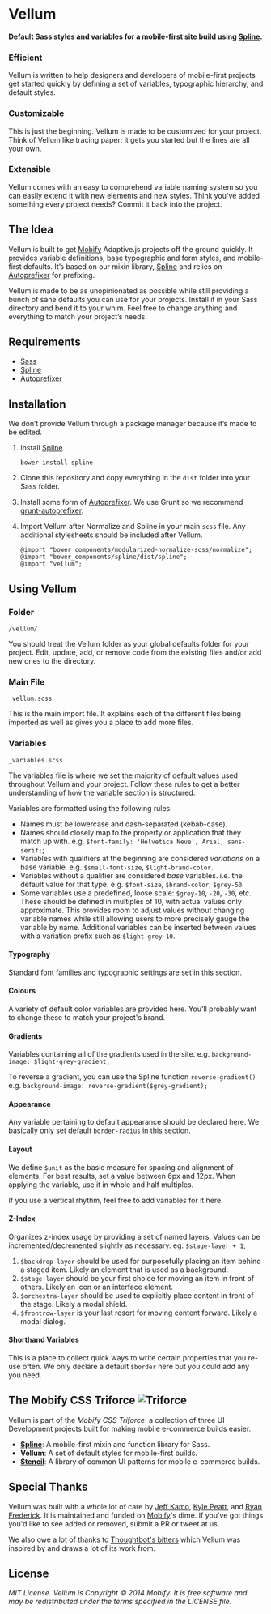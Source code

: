 # Vellum

**Default Sass styles and variables for a mobile-first site build using [Spline](http://github.com/mobify/spline).**

### Efficient

Vellum is written to help designers and developers of mobile-first projects get started quickly by defining a set of variables, typographic hierarchy, and default styles.

### Customizable

This is just the beginning. Vellum is made to be customized for your project. Think of Vellum like tracing paper: it gets you started but the lines are all your own.

### Extensible

Vellum comes with an easy to comprehend variable naming system so you can easily extend it with new elements and new styles. Think you've added something every project needs? Commit it back into the project.

## The Idea

Vellum is built to get [Mobify](http://www.mobify.com) Adaptive.js projects off the ground quickly. It provides variable definitions, base typographic and form styles, and mobile-first defaults. It’s based on our mixin library, [Spline](https://www.github.com/mobify/spline) and relies on [Autoprefixer](https://github.com/ai/autoprefixer) for prefixing.

Vellum is made to be as unopinionated as possible while still providing a bunch of sane defaults you can use for your projects. Install it in your Sass directory and bend it to your whim. Feel free to change anything and everything to match your project’s needs.

## Requirements

* [Sass](http://sass-lang.com/)
* [Spline](http://github.com/mobify/spline)
* [Autoprefixer](https://github.com/postcss/autoprefixer)

## Installation

We don’t provide Vellum through a package manager because it’s made to be edited.

1. Install [Spline](https://www.github.com/mobify/spline).

    ```bower install spline```
2. Clone this repository and copy everything in the `dist` folder into your Sass folder.
3. Install some form of [Autoprefixer](https://github.com/ai/autoprefixer). We use Grunt so we recommend [grunt-autoprefixer](https://github.com/nDmitry/grunt-autoprefixer).
4. Import Vellum after Normalize and Spline in your main `scss` file. Any additional stylesheets should be included after Vellum.

    ```
    @import "bower_components/modularized-normalize-scss/normalize";
    @import "bower_components/spline/dist/spline";
    @import "vellum";
    ```

## Using Vellum

### Folder
`/vellum/`

You should treat the Vellum folder as your global defaults folder for your project. Edit, update, add, or remove code from the existing files and/or add new ones to the directory.

### Main File
`_vellum.scss`

This is the main import file. It explains each of the different files being imported as well as gives you a place to add more files.

### Variables
`_variables.scss`

The variables file is where we set the majority of default values used throughout Vellum and your project. Follow these rules to get a better understanding of how the variable section is structured.

Variables are formatted using the following rules:
* Names must be lowercase and dash-separated (kebab-case).
* Names should closely map to the property or application that they match up with. e.g. `$font-family: 'Helvetica Neue', Arial, sans-serif;`;
* Variables with qualifiers at the beginning are considered _variations_ on a base variable. e.g. `$small-font-size`, `$light-brand-color`.
* Variables without a qualifier are considered _base_ variables. i.e. the default value for that type. e.g. `$font-size`, `$brand-color`, `$grey-50`.
* Some variables use a predefined, loose scale: `$grey-10`, `-20`, `-30`, etc. These should be defined in multiples of 10, with actual values only approximate. This provides room to adjust values without changing variable names while still allowing users to more precisely gauge the variable by name. Additional variables can be inserted between values with a variation prefix such as `$light-grey-10`.

#### Typography
Standard font families and typographic settings are set in this section.

#### Colours
A variety of default color variables are provided here. You'll probably want to change these to match your project's brand.

#### Gradients
Variables containing all of the gradients used in the site.
e.g. `background-image: $light-grey-gradient;`

To reverse a gradient, you can use the Spline function `reverse-gradient()`
e.g. `background-image: reverse-gradient($grey-gradient);`

#### Appearance
Any variable pertaining to default appearance should be declared here. We basically only set default `border-radius` in this section.

#### Layout
We define `$unit` as the basic measure for spacing and alignment of elements. For best results, set a value between 6px and 12px. When applying the variable, use it in whole and half multiples.

If you use a vertical rhythm, feel free to add variables for it here.

#### Z-Index
Organizes z-index usage by providing a set of named layers. Values can be incremented/decremented slightly as necessary. eg. `$stage-layer + 1`;

1. `$backdrop-layer` should be used for purposefully placing an item behind a staged item. Likely an element that is used as a background.
2. `$stage-layer` should be your first choice for moving an item in front of others. Likely an icon or an interface element.
3. `$orchestra-layer` should be used to explicitly place content in front of the stage. Likely a modal shield.
4. `$frontrow-layer` is your last resort for moving content forward. Likely a modal dialog.

#### Shorthand Variables
This is a place to collect quick ways to write certain properties that you re-use often. We only declare a default `$border` here but you could add any you need.

## The Mobify CSS Triforce ![Triforce](http://img4.wikia.nocookie.net/__cb20091113050618/zelda/images/1/1a/Obtained_Triforce_Piece.gif)

Vellum is part of the _Mobify CSS Triforce_: a collection of three UI Development projects built for making mobile e-commerce builds easier.

- [**Spline**](http://github.com/mobify/spline): A mobile-first mixin and function library for Sass.
- **Vellum**: A set of default styles for mobile-first builds.
- [**Stencil**](http://github.com/mobify/stencil): A library of common UI patterns for mobile e-commerce builds.

## Special Thanks

Vellum was built with a whole lot of care by [Jeff Kamo](http://www.twitter.com/jeffkamo), [Kyle Peatt](http://twitter.com/kpeatt), and [Ryan Frederick](http://twitter.com/ry5n). It is maintained and funded on [Mobify](http://www.mobify.com)'s dime. If you've got things you'd like to see added or removed, submit a PR or tweet at us.

We also owe a lot of thanks to [Thoughtbot's bitters](http://www.github.com/thoughtbot/bitters) which Vellum was inspired by and draws a lot of its work from.

## License

*MIT License. Vellum is Copyright © 2014 Mobify. It is free software and may be redistributed under the terms specified in the LICENSE file.*
